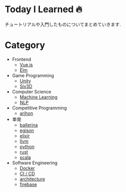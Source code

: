 # Today I Learned 🔥
チュートリアルや入門したものについてまとめていきます.

# Category
- Frontend
  - [Vue.js](vue)
  - [Elm](elm)
- Game Programming
  - [Unity](unity)
  - [Siv3D](siv3d)
- Computer Science
  - [Machine Learning](ml)
  - [NLP](nlp)
- Competitive Programming
  - [arihon](arihon)
- 単発
  - [ballerina](ballerina)
  - [egison](egison)
  - [elixir](elixir)
  - [llvm](llvm)
  - [python](pyhton)
  - [rust](rust)
  - [scala](scala)
- Software Engineering
  - [Docker](docker)
  - [CI / CD](cicd)
  - [architecture](arch)
  - [firebase](firebase)